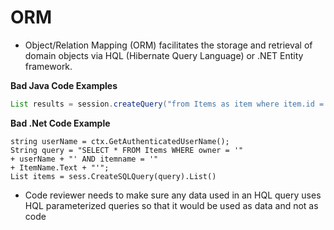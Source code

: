 # ORM

- Object/Relation Mapping (ORM) facilitates the storage and retrieval of domain objects via HQL (Hibernate Query Language) or .NET Entity framework.

**Bad Java Code Examples**

```java
List results = session.createQuery("from Items as item where item.id = " + currentItem.getId()).list();
```

**Bad .Net Code Example**

```vbnet
string userName = ctx.GetAuthenticatedUserName();
String query = "SELECT * FROM Items WHERE owner = '"
+ userName + "' AND itemname = '"
+ ItemName.Text + "'";
List items = sess.CreateSQLQuery(query).List()
```

- Code reviewer needs to make sure any data used in an HQL query uses HQL parameterized queries so that it would be used as data and not as code
